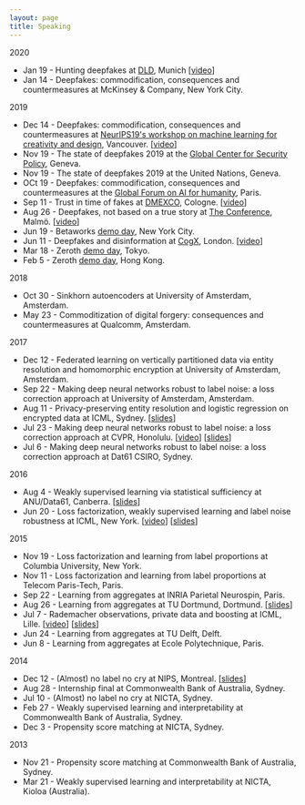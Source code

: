 ```yaml
---
layout: page
title: Speaking
---
```


2020
- Jan 19 - Hunting deepfakes at [DLD](https://dld-conference.com/), Munich [[video](https://www.youtube.com/watch?v=ZHwPmx4ZrHI)]
- Jan 14 - Deepfakes: commodification, consequences and countermeasures at McKinsey & Company, New York City.

2019

- Dec 14 - Deepfakes: commodification, consequences and countermeasures at [NeurIPS19's workshop on machine learning for creativity and design](https://neurips2019creativity.github.io/), Vancouver. [[video](https://slideslive.com/38923633/deepfakes-commodification-consequences-and-countermeasures)]
- Nov 19 - The state of deepfakes 2019 at the [Global Center for Security Policy](https://www.gcsp.ch/), Geneva.
- Nov 19 - The state of deepfakes 2019 at the United Nations, Geneva.
- OCt 19 - Deepfakes: commodification, consequences and countermeasures at the [Global Forum on AI for humanity](https://gfaih.org/), Paris.
- Sep 11 - Trust in time of fakes at [DMEXCO](https://dmexco.com), Cologne. [[video](https://www.youtube.com/watch?v=IYm6ki1kzSM)]
- Aug 26 - Deepfakes, not based on a true story at [The Conference](https://2019.theconference.se/), Malmö. [[video](https://www.youtube.com/watch?v=EU3MvSSF5oo)]
- Jun 19 - Betaworks [demo day](https://render.betaworks.com/synthetic-camp-is-real-54d8ef4be370), New York City.
- Jun 11 - Deepfakes and disinformation at [CogX](https://cogx.co), London. [[video](https://www.youtube.com/watch?v=02RivHFBjR8)]
- Mar 18 - Zeroth [demo day](https://medium.com/@tak_lo/how-we-built-asias-largest-demo-day-in-japan-fe8736b93a71), Tokyo.
- Feb 5 - Zeroth [demo day](https://medium.com/@tak_lo/how-zeroth-built-the-best-demo-day-in-hong-kong-f572c4f716ca), Hong Kong.

2018

- Oct 30 - Sinkhorn autoencoders at University of Amsterdam, Amsterdam.
- May 23 - Commoditization of digital forgery: consequences and countermeasures at Qualcomm, Amsterdam.

2017

- Dec 12 - Federated learning on vertically partitioned data via entity resolution and homomorphic encryption at University of Amsterdam, Amsterdam.
- Sep 22 - Making deep neural networks robust to label noise: a loss correction approach at University of Amsterdam, Amsterdam.
- Aug 11 - Privacy-preserving entity resolution and logistic regression on encrypted data at ICML, Sydney.
[[slides]({{site.baseurl}}assets/slides/2017_ICML.pdf)]
- Jul 23 - Making deep neural networks robust to label noise: a loss correction approach at CVPR, Honolulu.
[[video](https://www.youtube.com/watch?v=RDTcV9Zx1C4)]
[[slides]({{site.baseurl}}assets/slides/2017_CVPR.pdf)]
- Jul 6 - Making deep neural networks robust to label noise: a loss correction approach at Dat61 CSIRO, Sydney.

2016

- Aug 4 - Weakly supervised learning via statistical sufficiency at ANU/Data61, Canberra.
  [[slides]({{site.baseurl}}assets/slides/phd_thesis.pdf)]
- Jun 20 - Loss factorization, weakly supervised learning and label noise robustness at ICML, New York.
[[video](http://techtalks.tv/talks/loss-factorization-weakly-supervised-learning-and-label-noise-robustness/62441/)]
[[slides]({{site.baseurl}}assets/slides/2016_ICML.pdf)]

2015

- Nov 19 - Loss factorization and learning from label proportions at Columbia University, New York.
- Nov 11 - Loss factorization and learning from label proportions at Telecom Paris-Tech, Paris.
- Sep 22 - Learning from aggregates at INRIA Parietal Neurospin, Paris.
- Aug 26 - Learning from aggregates at TU Dortmund, Dortmund. [[slides]({{site.baseurl}}assets/slides/2015_TU_Dortmund.pdf)]
- Jul 7 - Rademacher observations, private data and boosting at ICML, Lille. [[video](http://videolectures.net/icml2015_patrini_rademacher_observations/)]
[[slides]({{site.baseurl}}assets/slides/2015_ICML.pdf)]
- Jun 24 - Learning from aggregates at TU Delft, Delft.
- Jun 8 - Learning from aggregates at Ecole Polytechnique, Paris.

2014

- Dec 12 - (Almost) no label no cry at NIPS, Montreal.
[[slides]({{site.baseurl}}assets/slides/2014_NIPS.pdf)]
- Aug 28 - Internship final at Commonwealth Bank of Australia, Sydney.
- Jul 10 - (Almost) no label no cry at NICTA, Sydney.
- Feb 27 - Weakly supervised learning and interpretability at Commonwealth Bank of Australia, Sydney.
- Dec 3 - Propensity score matching at NICTA, Sydney.

2013

- Nov 21 - Propensity score matching at Commonwealth Bank of Australia, Sydney.
- Mar 21 - Weakly supervised learning and interpretability at NICTA, Kioloa (Australia).
